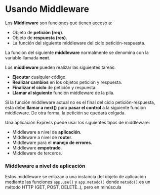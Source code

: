 # Usando Middleware
Los **Middleware** son funciones que tienen acceso a:
- Objeto de **petición (req)**.
- Objeto de **respuesta (res)**.
- La función del siguiente middleware del ciclo petición-respuesta.

La función del siguiente **middleware** normalmente se denomina con la variable llamada **next**.

Los **middleware** pueden realizar las siguientes tareas: 
- **Ejecutar** cualquier código.
- **Realizar cambios** en los objetos petición y respuesta.
- **Finalizar el ciclo** de petición y respuesta.
- **Llamar al siguiente** función middleware de la pila.

Si la función middleware actual no es el final del ciclo petición-respuesta, esta debe **llamar a next()** para **pasar el control** a la siguiente función middleware. De otra forma, la petición se quedará colgada.

Una aplicación Express puede usar los siguientes tipos de middleware:
- Middleware a nivel de **aplicación**.
- Middleware a nivel de **router**.
- Middleware para el **manejo de errores**.
- Middleware **empotrado**.
- Middleware de terceros.

### Middleware a nivel de aplicación
Estos middleware se enlazan a una instancia del objeto de aplicación mediante las funciones `app.use()` y `app.metodo()` donde `metodo()` es un método HTTP (GET, POST, DELETE..), pero en minúscula
